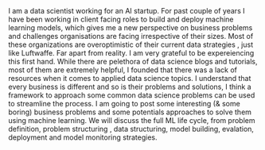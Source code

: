 <html>
  <head>
    <title>Aman Sharma</title>
  </head>
  <body>
  I am a data scientist working for an AI startup. For past couple of years I have been working in client facing roles to build and deploy machine learning models, which gives me a new perspective on business problems and challenges organisations are facing irrespective of their sizes. Most of these organizations are overoptimistic of their current data strategies , just like Luftwaffe. Far apart from reality. I am very grateful to be expereiencing this first hand. While there are pelethora of data science blogs and tutorials, most of them are extremely helpful, I founded that there was a lack of resources when it comes to applied data science topics. I understand that every business is different and so is their problems and solutions, I think a framework to approach some common data science problems can be used to streamline the process. 
I am going to post some interesting (& some boring) business problems and some potentials approaches to solve them using machine learning. We will discuss the full ML life cycle, from problem definition, problem structuring , data structuring, model building, evalation, deployment and model monitoring strategies. 

  </body>
</html>
